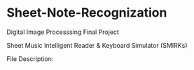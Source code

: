 # Sheet-Note-Recognization

Digital Image Processsing Final Project

Sheet Music Intelligent Reader & Keyboard Simulator (SMIRKs)

File Description:
